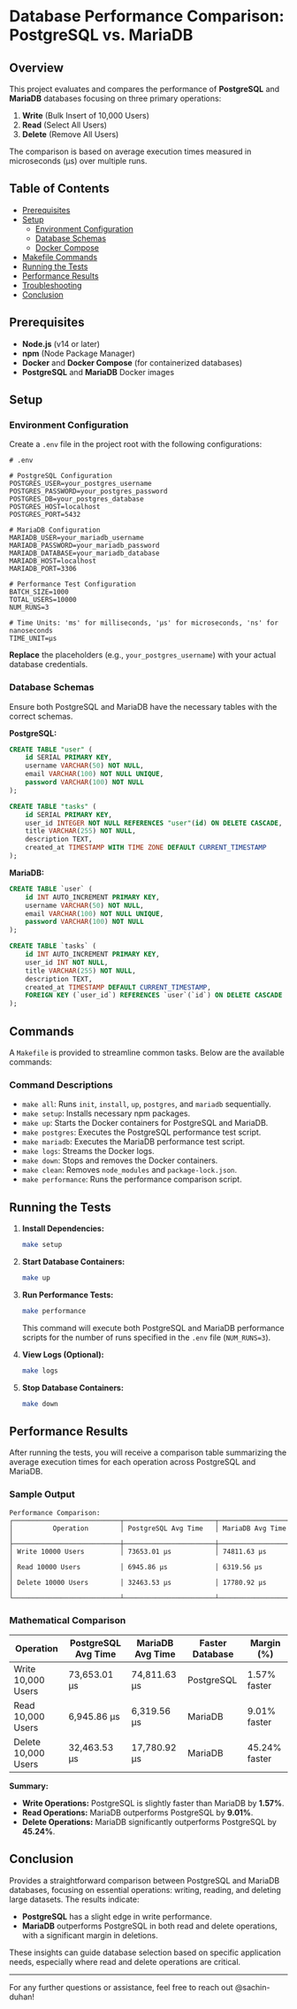 # Database Performance Comparison: PostgreSQL vs. MariaDB

## Overview

This project evaluates and compares the performance of **PostgreSQL** and **MariaDB** databases focusing on three primary operations:

1. **Write** (Bulk Insert of 10,000 Users)
2. **Read** (Select All Users)
3. **Delete** (Remove All Users)

The comparison is based on average execution times measured in microseconds (µs) over multiple runs.

## Table of Contents

- [Prerequisites](#prerequisites)
- [Setup](#setup)
  - [Environment Configuration](#environment-configuration)
  - [Database Schemas](#database-schemas)
  - [Docker Compose](#docker-compose)
- [Makefile Commands](#makefile-commands)
- [Running the Tests](#running-the-tests)
- [Performance Results](#performance-results)
- [Troubleshooting](#troubleshooting)
- [Conclusion](#conclusion)

## Prerequisites

- **Node.js** (v14 or later)
- **npm** (Node Package Manager)
- **Docker** and **Docker Compose** (for containerized databases)
- **PostgreSQL** and **MariaDB** Docker images

## Setup

### Environment Configuration

Create a `.env` file in the project root with the following configurations:

```env
# .env

# PostgreSQL Configuration
POSTGRES_USER=your_postgres_username
POSTGRES_PASSWORD=your_postgres_password
POSTGRES_DB=your_postgres_database
POSTGRES_HOST=localhost
POSTGRES_PORT=5432

# MariaDB Configuration
MARIADB_USER=your_mariadb_username
MARIADB_PASSWORD=your_mariadb_password
MARIADB_DATABASE=your_mariadb_database
MARIADB_HOST=localhost
MARIADB_PORT=3306

# Performance Test Configuration
BATCH_SIZE=1000
TOTAL_USERS=10000
NUM_RUNS=3

# Time Units: 'ms' for milliseconds, 'µs' for microseconds, 'ns' for nanoseconds
TIME_UNIT=µs
```

**Replace** the placeholders (e.g., `your_postgres_username`) with your actual database credentials.

### Database Schemas

Ensure both PostgreSQL and MariaDB have the necessary tables with the correct schemas.

**PostgreSQL:**

```sql
CREATE TABLE "user" (
    id SERIAL PRIMARY KEY,
    username VARCHAR(50) NOT NULL,
    email VARCHAR(100) NOT NULL UNIQUE,
    password VARCHAR(100) NOT NULL
);

CREATE TABLE "tasks" (
    id SERIAL PRIMARY KEY,
    user_id INTEGER NOT NULL REFERENCES "user"(id) ON DELETE CASCADE,
    title VARCHAR(255) NOT NULL,
    description TEXT,
    created_at TIMESTAMP WITH TIME ZONE DEFAULT CURRENT_TIMESTAMP
);
```

**MariaDB:**

```sql
CREATE TABLE `user` (
    id INT AUTO_INCREMENT PRIMARY KEY,
    username VARCHAR(50) NOT NULL,
    email VARCHAR(100) NOT NULL UNIQUE,
    password VARCHAR(100) NOT NULL
);

CREATE TABLE `tasks` (
    id INT AUTO_INCREMENT PRIMARY KEY,
    user_id INT NOT NULL,
    title VARCHAR(255) NOT NULL,
    description TEXT,
    created_at TIMESTAMP DEFAULT CURRENT_TIMESTAMP,
    FOREIGN KEY (`user_id`) REFERENCES `user`(`id`) ON DELETE CASCADE
);
```

## Commands

A `Makefile` is provided to streamline common tasks. Below are the available commands:

### Command Descriptions

- `make all`: Runs `init`, `install`, `up`, `postgres`, and `mariadb` sequentially.
- `make setup`: Installs necessary npm packages.
- `make up`: Starts the Docker containers for PostgreSQL and MariaDB.
- `make postgres`: Executes the PostgreSQL performance test script.
- `make mariadb`: Executes the MariaDB performance test script.
- `make logs`: Streams the Docker logs.
- `make down`: Stops and removes the Docker containers.
- `make clean`: Removes `node_modules` and `package-lock.json`.
- `make performance`: Runs the performance comparison script.

## Running the Tests

1. **Install Dependencies:**

   ```bash
   make setup
   ```

2. **Start Database Containers:**

   ```bash
   make up
   ```

3. **Run Performance Tests:**

   ```bash
   make performance
   ```

   This command will execute both PostgreSQL and MariaDB performance scripts for the number of runs specified in the `.env` file (`NUM_RUNS=3`).

4. **View Logs (Optional):**

   ```bash
   make logs
   ```

5. **Stop Database Containers:**

   ```bash
   make down
   ```

## Performance Results

After running the tests, you will receive a comparison table summarizing the average execution times for each operation across PostgreSQL and MariaDB.

### Sample Output

```
Performance Comparison:
┌───────────────────────────┬───────────────────────┬─────────────────────┐
│          Operation        │ PostgreSQL Avg Time   │ MariaDB Avg Time    │
├───────────────────────────┼───────────────────────┼─────────────────────┤
│ Write 10000 Users         │ 73653.01 µs           │ 74811.63 µs         │
│ Read 10000 Users          │ 6945.86 µs            │ 6319.56 µs          │
│ Delete 10000 Users        │ 32463.53 µs           │ 17780.92 µs         │
└───────────────────────────┴───────────────────────┴─────────────────────┘
```

### Mathematical Comparison

| Operation            | PostgreSQL Avg Time | MariaDB Avg Time | Faster Database | Margin (%)      |
|----------------------|---------------------|-------------------|------------------|------------------|
| Write 10,000 Users   | 73,653.01 µs        | 74,811.63 µs      | PostgreSQL       | 1.57% faster     |
| Read 10,000 Users    | 6,945.86 µs         | 6,319.56 µs       | MariaDB          | 9.01% faster     |
| Delete 10,000 Users  | 32,463.53 µs        | 17,780.92 µs      | MariaDB          | 45.24% faster    |

**Summary:**

- **Write Operations:** PostgreSQL is slightly faster than MariaDB by **1.57%**.
- **Read Operations:** MariaDB outperforms PostgreSQL by **9.01%**.
- **Delete Operations:** MariaDB significantly outperforms PostgreSQL by **45.24%**.

## Conclusion

Provides a straightforward comparison between PostgreSQL and MariaDB databases, focusing on essential operations: writing, reading, and deleting large datasets. The results indicate:

- **PostgreSQL** has a slight edge in write performance.
- **MariaDB** outperforms PostgreSQL in both read and delete operations, with a significant margin in deletions.

These insights can guide database selection based on specific application needs, especially where read and delete operations are critical.

---

For any further questions or assistance, feel free to reach out @sachin-duhan!